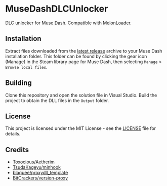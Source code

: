 # MuseDashDLCUnlocker
DLC unlocker for [Muse Dash](https://store.steampowered.com/app/774171/Muse_Dash/). Compatible with [MelonLoader](https://github.com/LavaGang/MelonLoader).
## Installation
Extract files downloaded from the [latest release](../../releases/latest/) archive to your Muse Dash installation folder. This folder can be found by clicking the gear icon (Manage) in the Steam library page for Muse Dash, then selecting `Manage` > `Browse local files`.
## Building
Clone this repository and open the solution file in Visual Studio. Build the project to obtain the DLL files in the `Output` folder.
## License
This project is licensed under the MIT License - see the [LICENSE](./LICENSE.txt) file for details.
## Credits
- [Toxocious/Aetherim](https://github.com/Toxocious/Aetherim)
- [TsudaKageyu/minhook](https://github.com/TsudaKageyu/minhook)
- [blaquee/proxydll_template](https://github.com/blaquee/proxydll_template)
- [BitCrackers/version-proxy](https://github.com/BitCrackers/version-proxy)